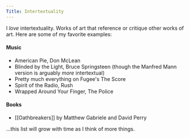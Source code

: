 ```yaml
---
Title: Intertextuality
---
```

I *love* intertextuality. Works of art that reference or critique other works of art. Here are some of my favorite examples:

#### Music
- American Pie, Don McLean
- Blinded by the Light, Bruce Springsteen (though the Manfred Mann version is arguably *more* intertextual)
- Pretty much everything on Fugee's The Score
- Spirit of the Radio, Rush
- Wrapped Around Your Finger, The Police
#### Books
- [[Oathbreakers]] by Matthew Gabriele and David Perry

...this list will grow with time as I think of more things.